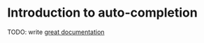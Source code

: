 # Introduction to auto-completion

TODO: write [great documentation](http://jacobian.org/writing/what-to-write/)
